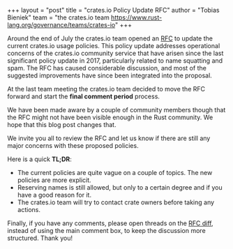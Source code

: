 +++
layout = "post"
title = "crates.io Policy Update RFC"
author = "Tobias Bieniek"
team = "the crates.io team <https://www.rust-lang.org/governance/teams/crates-io>"
+++

Around the end of July the crates.io team opened an [RFC](https://github.com/rust-lang/rfcs/pull/3463) to update the current crates.io usage policies. This policy update addresses operational concerns of the crates.io community service that have arisen since the last significant policy update in 2017, particularly related to name squatting and spam. The RFC has caused considerable discussion, and most of the suggested improvements have since been integrated into the proposal.

At the last team meeting the crates.io team decided to move the RFC forward and start the **final comment period** process.

We have been made aware by a couple of community members though that the RFC might not have been visible enough in the Rust community. We hope that this blog post changes that.

We invite you all to review the RFC and let us know if there are still any major concerns with these proposed policies.

Here is a quick **TL;DR**:

- The current policies are quite vague on a couple of topics. The new policies are more explicit.
- Reserving names is still allowed, but only to a certain degree and if you have a good reason for it.
- The crates.io team will try to contact crate owners before taking any actions.

Finally, if you have any comments, please open threads on the [RFC diff](https://github.com/rust-lang/rfcs/pull/3463/files), instead of using the main comment box, to keep the discussion more structured. Thank you!
